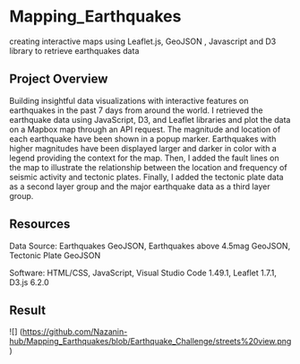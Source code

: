 # Mapping_Earthquakes
creating interactive maps using Leaflet.js, GeoJSON , Javascript and D3 library to retrieve earthquakes data

## Project Overview

Building insightful data visualizations with interactive features on earthquakes in the past 7 days from around the world. I retrieved the earthquake data using JavaScript, D3, and Leaflet libraries and plot the data on a Mapbox map through an API request. The magnitude and location of each earthquake have been shown in a popup marker. Earthquakes with higher magnitudes have been displayed larger and darker in color with a legend providing the context for the map. Then, I added the fault lines on the map to illustrate the relationship between the location and frequency of seismic activity and tectonic plates. Finally, I added the tectonic plate data as a second layer group and the major earthquake data as a third layer group.

## Resources

Data Source: Earthquakes GeoJSON, Earthquakes above 4.5mag GeoJSON, Tectonic Plate GeoJSON

Software: HTML/CSS, JavaScript, Visual Studio Code 1.49.1, Leaflet 1.7.1, D3.js 6.2.0

## Result


![] (https://github.com/Nazanin-hub/Mapping_Earthquakes/blob/Earthquake_Challenge/streets%20view.png)

